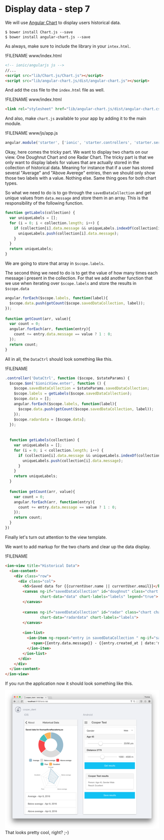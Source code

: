 # Display data - step 7

We will use [Angular Chart](http://jtblin.github.io/angular-chart.js/) to display users historical data. 

```
$ bower install Chart.js --save
$ bower install angular-chart.js --save
```

As always, make sure to include the library in your `intex.html`.

!FILENAME www/index.html
```html
<!-- ionic/angularjs js -->
//...
<script src="lib/Chart.js/Chart.js"></script>
<script src="lib/angular-chart.js/dist/angular-chart.js"></script>

```

And add the css file to the `index.html` file as well.

!FILENAME www/index.html
```html
<link rel="stylesheet" href="lib/angular-chart.js/dist/angular-chart.css">
```

And also, make `chart.js` available to your app by adding it to the main module.

!FILENAME www/js/app.js
```javascript
angular.module('starter', ['ionic', 'starter.controllers', 'starter.services', 'ng-token-auth', 'ngResource', 'chart.js'])
```

Okay, here comes the tricky part. We want to display two charts on our view. One Doughnut Chart and one Radar Chart. The tricky part is that we only want to display labels for values that are actually stored in the collection of historical data. Meaning for instance that if a user has stored several "Average" and "Above Averege" entries, then we should only show those two labels with a value. Nothing else. Same thing goes for both chart types.

So what we need to do is to go through the `savedDataCollection` and get unique values from `data.message` and store them in an array. This is the responsibility of the following function.

```javascript
function getLabels(collection) {
  var uniqueLabels = [];
  for (i = 0; i < collection.length; i++) {
    if (collection[i].data.message && uniqueLabels.indexOf(collection[i].data.message) === -1) {
      uniqueLabels.push(collection[i].data.message);
    }
  }
  return uniqueLabels;
}
```
We are going to store that array in `$scope.labels`. 

The second thing we need to do is to get the value of how many times each message i present in the collection. For that we add another function that we use when iterating over `$scope.labels` and store the results in `$scope.data`

```javascript
angular.forEach($scope.labels, function(label){
  $scope.data.push(getCount($scope.savedDataCollection, label));
});

function getCount(arr, value){
  var count = 0;
  angular.forEach(arr, function(entry){
    count += entry.data.message == value ? 1 : 0;
  });
  return count;
}
```

All in all, the `DataCtrl` should look something like this.

!FILENAME
```javascript
.controller('DataCtrl', function ($scope, $stateParams) {
  $scope.$on('$ionicView.enter', function () {
    $scope.savedDataCollection = $stateParams.savedDataCollection;
    $scope.labels = getLabels($scope.savedDataCollection);
    $scope.data = [];
    angular.forEach($scope.labels, function(label){
      $scope.data.push(getCount($scope.savedDataCollection, label));
    });
    $scope.radardata = [$scope.data];
  });


  function getLabels(collection) {
    var uniqueLabels = [];
    for (i = 0; i < collection.length; i++) {
      if (collection[i].data.message && uniqueLabels.indexOf(collection[i].data.message) === -1) {
        uniqueLabels.push(collection[i].data.message);
      }
    }
    return uniqueLabels;
  }

  function getCount(arr, value){
    var count = 0;
    angular.forEach(arr, function(entry){
      count += entry.data.message == value ? 1 : 0;
    });
    return count;
  }
})
```

Finally let's turn out attention to the view template. 

We want to add markup for the two charts and clear up the data display. 

!FILENAME
```html
<ion-view title="Historical Data">
  <ion-content>
    <div class="row">
      <div class="col">
        <h5>Saved data for {{currentUser.name || currentUser.email}}</h5>
        <canvas ng-if="savedDataCollection" id="doughnut" class="chart chart-doughnut"
                chart-data="data" chart-labels="labels" legend="true">
        </canvas>

        <canvas ng-if="savedDataCollection" id="radar" class="chart chart-radar"
                chart-data="radardata" chart-labels="labels">
        </canvas>

        <ion-list>
          <ion-item ng-repeat="entry in savedDataCollection " ng-if="savedDataCollection && entry.data.message">
            <span>{{entry.data.message}} - {{entry.created_at | date:'mediumDate'}}</span>
          </ion-item>
        </ion-list>
      </div>
    </div>
  </ion-content>
</ion-view>
```

If you run the application now it should look something like this.

![Cooper Client - Final UI](/images/cooper_client_final.png)
That looks pretty cool, right? ;-)









